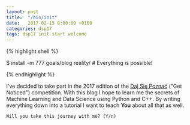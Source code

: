 ```yaml
---
layout: post
title:  "/bin/init"
date:   2017-02-15 8:00:00 +0100
categories: dsp17
tags: dsp17 init start welcome
---
```

<!--Bizarre Liquid bug fix-->

{% highlight shell %}

$ install -m 777 goals/blog reality/ # Everything is possible!

{% endhighlight %}

I've decided to take part in the 2017 edition of the [Daj Się
Poznać][dajsiepoznac] ("Get Noticed") competition. With this blog I hope to
learn me the secrets of Machine Learning and Data Science using Python and C++.
By writing everything down into a tutorial I want to teach **You** about all
that as well.

`Will you take this journey with me? (Y/n)`

[dajsiepoznac]: http://dajsiepoznac.pl
